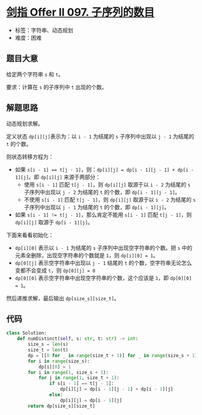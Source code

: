 # [剑指 Offer II 097. 子序列的数目](https://leetcode.cn/problems/21dk04/)

- 标签：字符串、动态规划
- 难度：困难

## 题目大意

给定两个字符串 `s` 和 `t`。

要求：计算在 `s` 的子序列中 `t` 出现的个数。

## 解题思路

动态规划求解。

定义状态 `dp[i][j]`表示为：以 `i - 1` 为结尾的 `s` 子序列中出现以 `j - 1` 为结尾的 `t` 的个数。

则状态转移方程为：

- 如果 `s[i - 1] == t[j - 1]`，则：`dp[i][j] = dp[i - 1][j - 1] + dp[i - 1][j]`。即 `dp[i][j]` 来源于两部分：
    - 使用 `s[i - 1]` 匹配 `t[j - 1]`，则 `dp[i][j]` 取源于以 `i - 2` 为结尾的 `s` 子序列中出现以 `j - 2` 为结尾的 `t` 的个数，即 `dp[i - 1][j - 1]`。
    - 不使用 `s[i - 1]` 匹配 `t[j - 1]`，则 `dp[i][j]` 取源于以 `i - 2` 为结尾的 `s` 子序列中出现以 `j - 1` 为结尾的 `t` 的个数，即 `dp[i - 1][j]`。
- 如果 `s[i - 1] != t[j - 1]`，那么肯定不能用 `s[i - 1]` 匹配 `t[j - 1]`，则 `dp[i][j]` 取源于 `dp[i - 1][j]`。

下面来看看初始化：

- `dp[i][0]` 表示以 `i - 1` 为结尾的 `s` 子序列中出现空字符串的个数。把 `s` 中的元素全删除，出现空字符串的个数就是 `1`，则 `dp[i][0] = 1`。
- `dp[0][j]` 表示空字符串中出现以 `j - 1` 结尾的 `t` 的个数，空字符串无论怎么变都不会变成 `t`，则 `dp[0][j] = 0`
- `dp[0][0]` 表示空字符串中出现空字符串的个数，这个应该是 `1`，即 `dp[0][0] = 1`。

然后递推求解，最后输出 `dp[size_s][size_t]`。

## 代码

```python
class Solution:
    def numDistinct(self, s: str, t: str) -> int:
        size_s = len(s)
        size_t = len(t)
        dp = [[0 for _ in range(size_t + 1)] for _ in range(size_s + 1)]
        for i in range(size_s):
            dp[i][0] = 1
        for i in range(1, size_s + 1):
            for j in range(1, size_t + 1):
                if s[i - 1] == t[j - 1]:
                    dp[i][j] = dp[i - 1][j - 1] + dp[i - 1][j]
                else:
                    dp[i][j] = dp[i - 1][j]
        return dp[size_s][size_t]
```

